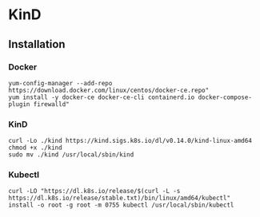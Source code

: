 # KinD


## Installation

### Docker
```
yum-config-manager --add-repo https://download.docker.com/linux/centos/docker-ce.repo"
yum install -y docker-ce docker-ce-cli containerd.io docker-compose-plugin firewalld"
```

### KinD

```
curl -Lo ./kind https://kind.sigs.k8s.io/dl/v0.14.0/kind-linux-amd64
chmod +x ./kind
sudo mv ./kind /usr/local/sbin/kind
```

### Kubectl

```
curl -LO "https://dl.k8s.io/release/$(curl -L -s https://dl.k8s.io/release/stable.txt)/bin/linux/amd64/kubectl"
install -o root -g root -m 0755 kubectl /usr/local/sbin/kubectl
```